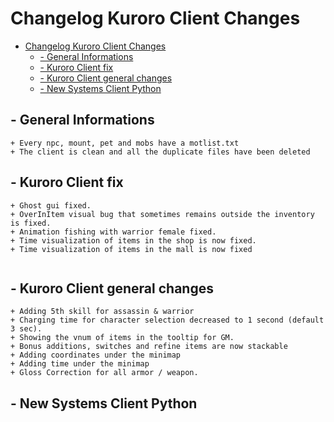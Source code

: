 
# Changelog Kuroro Client Changes
- [Changelog Kuroro Client Changes](#changelog-kuroro-client-changes)
  * [- General Informations](#--general-informations)
  * [- Kuroro Client fix](#--kuroro-client-fix)
  * [- Kuroro Client general changes](#--kuroro-client-general-changes)
  * [- New Systems Client Python](#--new-systems-client-python)


## - General Informations
```
+ Every npc, mount, pet and mobs have a motlist.txt
+ The client is clean and all the duplicate files have been deleted
```

## - Kuroro Client fix
```
+ Ghost gui fixed.
+ OverInItem visual bug that sometimes remains outside the inventory is fixed.
+ Animation fishing with warrior female fixed.
+ Time visualization of items in the shop is now fixed.
+ Time visualization of items in the mall is now fixed


```

## - Kuroro Client general changes
```
+ Adding 5th skill for assassin & warrior
+ Charging time for character selection decreased to 1 second (default 3 sec).
+ Showing the vnum of items in the tooltip for GM.
+ Bonus additions, switches and refine items are now stackable
+ Adding coordinates under the minimap
+ Adding time under the minimap
+ Gloss Correction for all armor / weapon. 

```

## - New Systems Client Python
```

```



